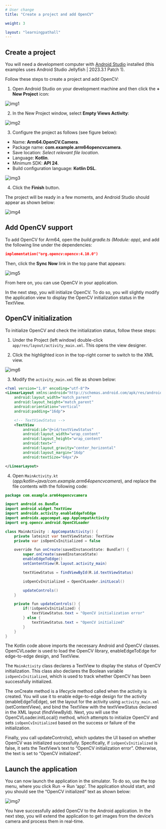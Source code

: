 ```yaml
---
# User change
title: "Create a project and add OpenCV"

weight: 3

layout: "learningpathall"
---
```

## Create a project
You will need a development computer with [Android Studio](https://developer.android.com/studio) installed (this examples uses Android Studio Jellyfish | 2023.3.1 Patch 1).

Follow these steps to create a project and add OpenCV:

1. Open Android Studio on your development machine and then click the **+ New Project** icon:

![img1](Figures/01.png)

2. In the New Project window, select **Empty Views Activity**:

![img2](Figures/02.png)

3. Configure the project as follows (see figure below):
- Name: **Arm64.OpenCV.Camera**.
- Package name: **com.example.arm64opencvcamera**.
- Save location: *Select relevant file location*.
- Language: **Kotlin**.
- Minimum SDK: **API 24**.
- Build configuration language: **Kotlin DSL**.

![img3](Figures/03.png)

4. Click the **Finish** button. 

The project will be ready in a few moments, and Android Studio should appear as shown below:

![img4](Figures/04.png)

## Add OpenCV support
To add OpenCV for Arm64, open the *build.gradle.ts (Module: app)*, and add the following line under the dependencies:

```JSON
implementation("org.opencv:opencv:4.10.0")
```

Then, click the **Sync Now** link in the top pane that appears:

![img5](Figures/05.png)

From here on, you can use OpenCV in your application. 

In the next step, you will initialize OpenCV. To do so, you will slightly modify the application view to display the OpenCV initialization status in the TextView.

## OpenCV initialization
To initialize OpenCV and check the initialization status, follow these steps:
1. Under the Project (left window) double-click `app/res/layout/activity_main.xml`. This opens the view designer. 

2. Click the highlighted icon in the top-right corner to switch to the XML view.

![img6](Figures/06.png)

3. Modify the `activity_main.xml` file as shown below:

```XML
<?xml version="1.0" encoding="utf-8"?>
<LinearLayout xmlns:android="http://schemas.android.com/apk/res/android"
    android:layout_width="match_parent"
    android:layout_height="match_parent"
    android:orientation="vertical"
    android:padding="16dp">

    <!-- TextViewStatus -->
    <TextView
        android:id="@+id/textViewStatus"
        android:layout_width="wrap_content"
        android:layout_height="wrap_content"
        android:text=""
        android:layout_gravity="center_horizontal"
        android:layout_margin="16dp"
        android:textSize="64px"/>

</LinearLayout>
```

4. Open `MainActivity.kt` (*app/kotlin+java/com.example.arm64opencvcamera*), and replace the file contents with the following code:

```java
package com.example.arm64opencvcamera

import android.os.Bundle
import android.widget.TextView
import androidx.activity.enableEdgeToEdge
import androidx.appcompat.app.AppCompatActivity
import org.opencv.android.OpenCVLoader

class MainActivity : AppCompatActivity() {
    private lateinit var textViewStatus: TextView
    private var isOpenCvInitialized = false

    override fun onCreate(savedInstanceState: Bundle?) {
        super.onCreate(savedInstanceState)
        enableEdgeToEdge()
        setContentView(R.layout.activity_main)

        textViewStatus = findViewById(R.id.textViewStatus)

        isOpenCvInitialized = OpenCVLoader.initLocal()

        updateControls()
    }

    private fun updateControls() {
        if(!isOpenCvInitialized) {
            textViewStatus.text = "OpenCV initialization error"
        } else {
            textViewStatus.text = "OpenCV initialized"
        }
    }
}
```

The Kotlin code above imports the necessary Android and OpenCV classes. OpenCVLoader is used to load the OpenCV library, enableEdgeToEdge for edge-to-edge design, and TextView.

The `MainActivity` class declares a TextView to display the status of OpenCV initialization. This class also declares the Boolean variable `isOpenCvInitialized`, which is used to track whether OpenCV has been successfully initialized.

The onCreate method is a lifecycle method called when the activity is created. You will use it to enable edge-to-edge design for the activity (enableEdgeToEdge), set the layout for the activity using `activity_main.xml` (setContentView), and bind the TextView with the textViewStatus declared in the XML layout (findViewById). Next, you will use the OpenCVLoader.initLocal() method, which attempts to initialize OpenCV and sets `isOpenCvInitialized` based on the success or failure of the initialization.

Finally, you call updateControls(), which updates the UI based on whether OpenCV was initialized successfully. Specifically, if `isOpenCvInitialized` is false, it sets the TextView’s text to “OpenCV initialization error”. Otherwise, the text is set to “OpenCV initialized”.

## Launch the application
You can now launch the application in the simulator. To do so, use the top menu, where you click Run -> Run ‘app’. The application should start, and you should see the “OpenCV initialized” text as shown below:

![img7](Figures/07.png)

You have successfully added OpenCV to the Android application. In the next step, you will extend the application to get images from the device’s camera and process them in real-time.
